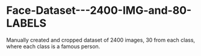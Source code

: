 # Face-Dataset---2400-IMG-and-80-LABELS
 Manually created and cropped dataset of 2400 images, 30 from each class, where each class is a famous person.
